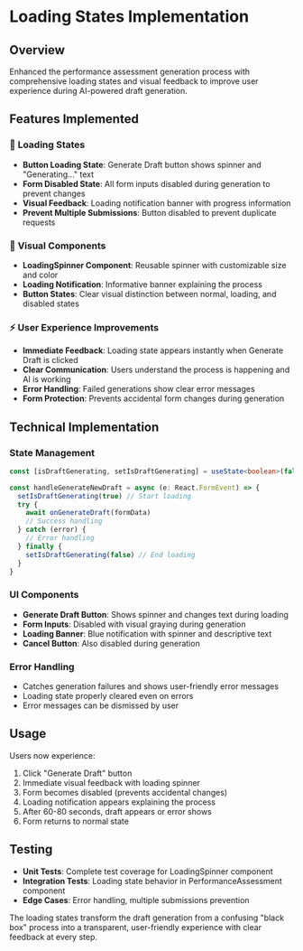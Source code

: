 # Loading States Implementation

## Overview
Enhanced the performance assessment generation process with comprehensive loading states and visual feedback to improve user experience during AI-powered draft generation.

## Features Implemented

### 🔄 **Loading States**
- **Button Loading State**: Generate Draft button shows spinner and "Generating..." text
- **Form Disabled State**: All form inputs disabled during generation to prevent changes
- **Visual Feedback**: Loading notification banner with progress information
- **Prevent Multiple Submissions**: Button disabled to prevent duplicate requests

### 🎨 **Visual Components**
- **LoadingSpinner Component**: Reusable spinner with customizable size and color
- **Loading Notification**: Informative banner explaining the process
- **Button States**: Clear visual distinction between normal, loading, and disabled states

### ⚡ **User Experience Improvements**
- **Immediate Feedback**: Loading state appears instantly when Generate Draft is clicked
- **Clear Communication**: Users understand the process is happening and AI is working
- **Error Handling**: Failed generations show clear error messages
- **Form Protection**: Prevents accidental form changes during generation

## Technical Implementation

### State Management
```typescript
const [isDraftGenerating, setIsDraftGenerating] = useState<boolean>(false)

const handleGenerateNewDraft = async (e: React.FormEvent) => {
  setIsDraftGenerating(true) // Start loading
  try {
    await onGenerateDraft(formData)
    // Success handling
  } catch (error) {
    // Error handling  
  } finally {
    setIsDraftGenerating(false) // End loading
  }
}
```

### UI Components
- **Generate Draft Button**: Shows spinner and changes text during loading
- **Form Inputs**: Disabled with visual graying during generation
- **Loading Banner**: Blue notification with spinner and descriptive text
- **Cancel Button**: Also disabled during generation

### Error Handling
- Catches generation failures and shows user-friendly error messages
- Loading state properly cleared even on errors
- Error messages can be dismissed by user

## Usage
Users now experience:
1. Click "Generate Draft" button
2. Immediate visual feedback with loading spinner
3. Form becomes disabled (prevents accidental changes)
4. Loading notification appears explaining the process
5. After 60-80 seconds, draft appears or error shows
6. Form returns to normal state

## Testing
- **Unit Tests**: Complete test coverage for LoadingSpinner component
- **Integration Tests**: Loading state behavior in PerformanceAssessment component
- **Edge Cases**: Error handling, multiple submissions prevention

The loading states transform the draft generation from a confusing "black box" process into a transparent, user-friendly experience with clear feedback at every step.